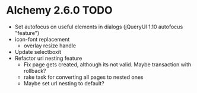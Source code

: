 # Alchemy 2.6.0 TODO

* Set autofocus on useful elements in dialogs (jQueryUI 1.10 autofocus "feature")
* icon-font replacement
  * overlay resize handle
* Update selectboxit
* Refactor url nesting feature
  * Fix page gets created, although its not valid. Maybe transaction with rollback?
  * rake task for converting all pages to nested ones
  * Maybe set url nesting to default?
